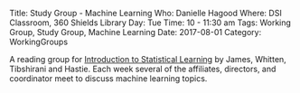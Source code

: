 Title: Study Group - Machine Learning
Who: Danielle Hagood
Where: DSI Classroom, 360 Shields Library
Day: Tue
Time: 10 - 11:30 am
Tags: Working Group, Study Group, Machine Learning
Date: 2017-08-01 
Category: WorkingGroups

A reading group for [Introduction to Statistical Learning][1] by James,
Whitten, Tibshirani and Hastie. Each week several of the affiliates, directors,
and coordinator meet to discuss machine learning topics.

[1]: http://www-bcf.usc.edu/~gareth/ISL/
